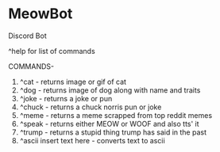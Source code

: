 # MeowBot
Discord Bot

^help for list of commands

COMMANDS-

1. ^cat  - returns image or gif of cat
2. ^dog  - returns image of dog along with name and traits
3. ^joke - returns a joke or pun
4. ^chuck - returns a chuck norris pun or joke
5. ^meme - returns a meme scrapped from top reddit memes
6. ^speak - returns either MEOW or WOOF and also tts' it
7. ^trump - returns a stupid thing trump has said in the past
8. ^ascii insert text here - converts text to ascii